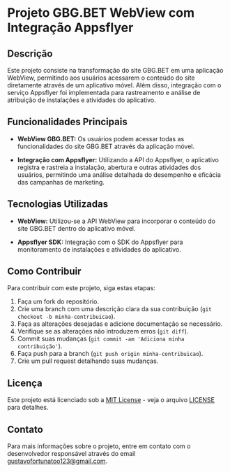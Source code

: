 # Projeto GBG.BET WebView com Integração Appsflyer

## Descrição

Este projeto consiste na transformação do site GBG.BET em uma aplicação WebView, permitindo aos usuários acessarem o conteúdo do site diretamente através de um aplicativo móvel. Além disso, integração com o serviço Appsflyer foi implementada para rastreamento e análise de atribuição de instalações e atividades do aplicativo.

## Funcionalidades Principais

- **WebView GBG.BET:** Os usuários podem acessar todas as funcionalidades do site GBG.BET através da aplicação móvel.
  
- **Integração com Appsflyer:** Utilizando a API do Appsflyer, o aplicativo registra e rastreia a instalação, abertura e outras atividades dos usuários, permitindo uma análise detalhada do desempenho e eficácia das campanhas de marketing.

## Tecnologias Utilizadas

- **WebView:** Utilizou-se a API WebView para incorporar o conteúdo do site GBG.BET dentro do aplicativo móvel.

- **Appsflyer SDK:** Integração com o SDK do Appsflyer para monitoramento de instalações e atividades do aplicativo.

## Como Contribuir

Para contribuir com este projeto, siga estas etapas:

1. Faça um fork do repositório.
2. Crie uma branch com uma descrição clara da sua contribuição (`git checkout -b minha-contribuicao`).
3. Faça as alterações desejadas e adicione documentação se necessário.
4. Verifique se as alterações não introduzem erros (`git diff`).
5. Commit suas mudanças (`git commit -am 'Adiciona minha contribuição'`).
6. Faça push para a branch (`git push origin minha-contribuicao`).
7. Crie um pull request detalhando suas mudanças.

## Licença

Este projeto está licenciado sob a [MIT License](LICENSE) - veja o arquivo [LICENSE](LICENSE) para detalhes.

## Contato

Para mais informações sobre o projeto, entre em contato com o desenvolvedor responsável através do email [gustavofortunatoo123@gmail.com](mailto:gustavofortunatoo123@gmail.com).
